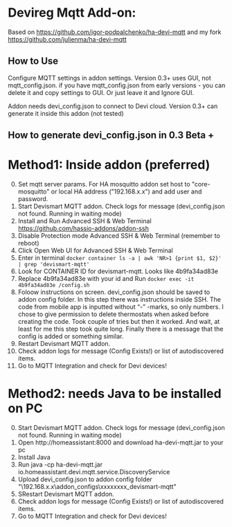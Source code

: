 # Devireg Mqtt Add-on:
Based on <https://github.com/igor-podpalchenko/ha-devi-mqtt> and my fork <https://github.com/julienma/ha-devi-mqtt>

## How to Use 
Configure MQTT settings in addon settings. Version 0.3+ uses GUI, not mqtt_config.json.
if you have mqtt_config.json from early versions - you can delete it and copy settings to GUI. Or just leave it and Ignore GUI.

Addon needs devi_config.json to connect to Devi cloud. 
Version 0.3+ can generate it inside this addon (not tested)

## How to generate devi_config.json in 0.3 Beta +
# Method1: Inside addon (preferred)

0. Set mqtt server params. For HA mosquitto addon set host to "core-mosquitto" or local HA address ("192.168.x.x") and add user and password.
1. Start Devismart MQTT addon. Check logs for message (devi_config.json not found. Running in waiting mode)
2. Install and Run Advanced SSH & Web Terminal https://github.com/hassio-addons/addon-ssh
3. Disable Protection mode Advanced SSH & Web Terminal (remember to reboot)
4. Click Open Web UI for Advanced SSH & Web Terminal
5. Enter in terminal `docker container ls -a | awk 'NR>1 {print $1, $2}' | grep 'devismart-mqtt'`
6. Look for CONTAINER ID for devismart-mqtt. Looks like 4b9fa34ad83e
7. Replace 4b9fa34ad83e with your id and Run  `docker exec -it 4b9fa34ad83e /config.sh`
8. Foloow instructions on screen. devi_config.json  should be saved to addon config folder. In this step there was instructions inside SSH. The code from mobile app is inputted without “-” -marks, so only numbers. I chose to give permission to delete thermostats when asked before creating the code. Took couple of tries but then it worked. And wait, at least for me this step took quite long. Finally there is a message that the config is added or something similar.
9. Restart Devismart MQTT addon.
10. Check addon logs for message (Config Exists!) or list of autodiscovered items.
11. Go to MQTT Integration and check for Devi devices!

# Method2: needs Java to be installed on PC
0. Start Devismart MQTT addon. Check logs for message (devi_config.json not found. Running in waiting mode)
1. Open http://homeassistant:8000 and download ha-devi-mqtt.jar to your pc
2. Install Java 
3. Run java -cp ha-devi-mqtt.jar io.homeassistant.devi.mqtt.service.DiscoveryService
4. Upload devi_config.json to addon config folder "\\192.168.x.x\addon_configs\xxxxxxxx_devismart-mqtt\"
4. SRestart Devismart MQTT addon.
5. Check addon logs for message (Config Exists!) or list of autodiscovered items.
6. Go to MQTT Integration and check for Devi devices!
